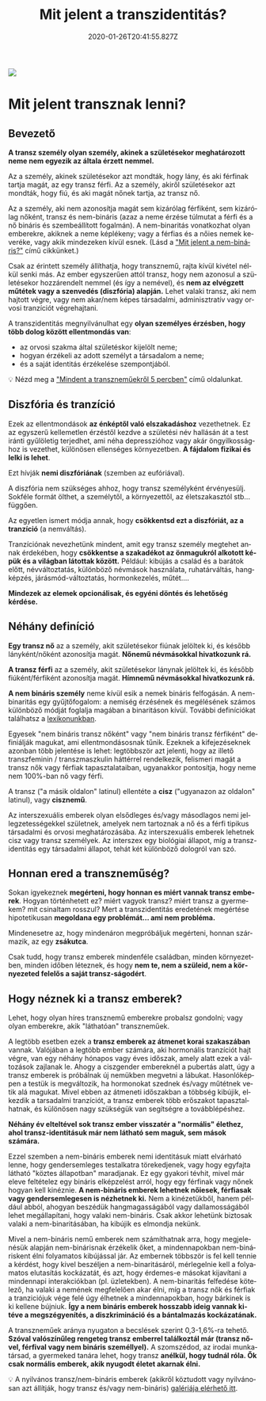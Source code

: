 ﻿---
date: "2020-01-26T20:41:55.827Z"
title: "Mit jelent a transzidentitás?"
lang: hu
---

<div class="header-image"><img src="assets/images/undraw_happy_feeling.svg" /></div>

# Mit jelent transznak lenni?

## Bevezető

**A transz személy olyan személy, akinek a születésekor meghatározott neme nem egyezik az általa érzett nemmel.**

Az a személy, akinek születésekor azt mondták, hogy lány, és aki férfinak tartja magát, az egy transz férfi. Az a személy, akiről születésekor azt mondták, hogy fiú, és aki magát nőnek tartja, az transz nő.

Az a személy, aki nem azonosítja magát sem kizárólag férfiként, sem kizárólag nőként, transz és nem-bináris (azaz a neme érzése túlmutat a férfi és a nő bináris és szembeállított fogalmán). A nem-binaritás vonatkozhat olyan emberekre, akiknek a neme képlékeny; vagy a férfias és a nőies nemek keveréke, vagy akik mindezeken kívül esnek. (Lásd a ["Mit jelent a nem-bináris?"](/#/entry?id=mit-jelent-a-nem-binaris) című cikkünket.)

Csak az érintett személy állíthatja, hogy transznemű, rajta kívül kivétel nélkül senki más. Az ember egyszerűen attól transz, hogy nem azonosul a születésekor hozzárendelt nemmel (és így a nemével), és **nem az elvégzett műtétek vagy a szenvedés (diszfória) alapján.** Lehet valaki transz, aki nem hajtott végre, vagy nem akar/nem képes társadalmi, adminisztratív vagy orvosi tranzíciót végrehajtani.

A transzidentitás megnyilvánulhat egy **olyan személyes érzésben, hogy több dolog között ellentmondás van**:

- az orvosi szakma által születéskor kijelölt neme;
- hogyan érzékeli az adott személyt a társadalom a neme;
- és a saját identitás érzékelése szempontjából.

💡 Nézd meg a ["Mindent a transzneműekről 5 percben"](/#/intro) című oldalunkat.

## Diszfória és tranzíció

Ezek az ellentmondások **az énképtől való elszakadáshoz** vezethetnek. Ez az egyszerű kellemetlen érzéstől kezdve a születési név hallásán át a test iránti gyűlöletig terjedhet, ami néha depresszióhoz vagy akár öngyilkossághoz is vezethet, különösen ellenséges környezetben. **A fájdalom fizikai és lelki is lehet**.

Ezt hívják **nemi diszfóriának** (szemben az eufóriával).

A diszfória nem szükséges ahhoz, hogy transz személyként érvényesülj. Sokféle formát ölthet, a személytől, a környezettől, az életszakasztól stb... függően.

Az egyetlen ismert módja annak, hogy **csökkentsd ezt a diszfóriát, az a tranzíció** (a nemváltás).

Tranzíciónak nevezhetünk mindent, amit egy transz személy megtehet annak érdekében, hogy **csökkentse a szakadékot az önmagukról alkotott képük és a világban látottak között.** Például: kibújás a család és a barátok előtt, névváltoztatás, különböző névmások használata, ruhatárváltás, hangképzés, járásmód-változtatás, hormonkezelés, műtét....

**Mindezek az elemek opcionálisak, és egyéni döntés és lehetőség kérdése.**

## Néhány definíció

**Egy transz nő** az a személy, akit születésekor fiúnak jelöltek ki, és később lányként/nőként azonosítja magát. **Nőnemű névmásokkal hivatkozunk rá.**

**A transz férfi** az a személy, akit születésekor lánynak jelöltek ki, és később fiúként/férfiként azonosítja magát. **Hímnemű névmásokkal hivatkozunk rá.**

**A nem bináris személy** neme kívül esik a nemek bináris felfogásán. A nem-binaritás egy gyűjtőfogalom: a nemiség érzésének és megélésének számos különböző módját foglalja magában a binaritáson kívül. További definíciókat találhatsz a [lexikonunkban](/#/lexikon).

Egyesek "nem bináris transz nőként" vagy "nem bináris transz férfiként" definiálják magukat, ami ellentmondásosnak tűnik. Ezeknek a kifejezéseknek azonban több jelentése is lehet: legtöbbször azt jelenti, hogy az illető transzfeminin / transzmaszkulin háttérrel rendelkezik, felismeri magát a transz nők vagy férfiak tapasztalataiban, ugyanakkor pontosítja, hogy neme nem 100%-ban nő vagy férfi.


A transz ("a másik oldalon" latinul) ellentéte a **cisz** ("ugyanazon az oldalon" latinul), vagy **cisznemű**.

Az interszexuális emberek olyan elsődleges és/vagy másodlagos nemi jellegzetességekkel születnek, amelyek nem tartoznak a nő és a férfi tipikus társadalmi és orvosi meghatározásába. Az interszexuális emberek lehetnek cisz vagy transz személyek. Az interszex egy biológiai állapot, míg a transz-identitás egy társadalmi állapot, tehát két különböző dologról van szó.

## Honnan ered a transzneműség?

Sokan igyekeznek **megérteni, hogy honnan es miért vannak transz emberek**. Hogyan történhetett ez? miért vagyok transz? miért transz a gyermekem? mit csinaltam rosszul? Mert a transzidentitás eredetének megértése hipotetikusan **megoldana egy problémát... ami nem probléma.**

Mindenesetre az, hogy mindenáron megpróbáljuk megérteni, honnan származik, az egy **zsákutca**.

Csak tudd, hogy transz emberek mindenféle családban, minden környezetben, minden időben léteznek, és hogy **nem te, nem a szüleid, nem a környezeted felelős a saját transz-ságodért**.

## Hogy néznek ki a transz emberek?

Lehet, hogy olyan híres transznemű emberekre probalsz gondolni; vagy olyan emberekre, akik "láthatóan" transzneműek.

A legtöbb esetben ezek a **transz emberek az átmenet korai szakaszában** vannak. Valójában a legtöbb ember számára, aki hormonális tranzíciót hajt végre, van egy néhány hónapos vagy éves időszak, amely alatt ezek a változások zajlanak le. Ahogy a ciszgender embereknél a pubertás alatt, úgy a transz emberek is próbálnak új nemükben megvetni a lábukat. Hasonlóképpen a testük is megváltozik, ha hormonokat szednek és/vagy műtétnek vetik alá magukat. Mivel ebben az átmeneti időszakban a többség kibújik, elkezdik a tarsadalmi tranzíciót, a transz emberek több erőszakot tapasztalhatnak, és különösen nagy szükségük van segítségre a továbblépéshez.

**Néhány év elteltével sok transz ember visszatér a "normális" élethez, ahol transz-identitásuk már nem látható sem maguk, sem mások számára.**

Ezzel szemben a nem-bináris emberek nemi identitásuk miatt elvárható lenne, hogy gendersemleges testalkatra törekedjenek, vagy hogy egyfajta látható "köztes állapotban" maradjanak. Ez egy gyakori tévhit, mivel már eleve feltételez egy bináris elképzelést arról, hogy egy férfinak vagy nőnek hogyan kell kinéznie. **A nem-bináris emberek lehetnek nőiesek, férfiasak vagy gendersemlegesen is nézhetnek ki.** Nem a kinézetükből, hanem például abból, ahogyan beszédük hangmagasságából vagy dallamosságából lehet megállapítani, hogy valaki nem-bináris. Csak akkor lehetünk biztosak valaki a nem-binaritásában, ha kibújik es elmondja nekünk.

Mivel a nem-bináris nemű emberek nem számíthatnak arra, hogy megjelenésük alapján nem-binárisnak érzékelik őket, a mindennapokban nem-bináriskent élni folyamatos kibújással jár. Az embernek többször is fel kell tennie a kérdést, hogy kivel beszéljen a nem-binaritásáról, mérlegelnie kell a folyamatos elutasítás kockázatát, és azt, hogy érdemes-e másokat kijavítani a mindennapi interakciókban (pl. üzletekben). A nem-binaritás felfedése kötelező, ha valaki a nemének megfelelően akar élni, míg a transz nők és férfiak a tranziciójuk vége felé úgy élhetnek a mindennapokban, hogy bárkinek is ki kellene bújniuk. **Így a nem bináris emberek hosszabb ideig vannak kitéve a megszégyenítés, a diszkrimináció és a bántalmazás kockázatának.**

A transzneműek aránya nyugaton a becslések szerint 0,3-1,6%-ra tehető. **Szóval valószínűleg rengeteg transz emberrel találkoztál már (transz nővel, férfival vagy nem bináris személlyel).** A szomszédod, az irodai munkatársad, a gyermeked tanára lehet, hogy transz **anélkül, hogy tudnál róla. Ők csak normális emberek, akik nyugodt életet akarnak élni.**

💡 A nyilvános transz/nem-bináris emberek (akikről köztudott vagy nyilvánosan azt állítják, hogy transz és/vagy nem-bináris) [galériája elérhető itt](/#/TODO).